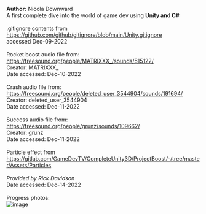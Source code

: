 <b>Author:</b> Nicola Downward<br>
A first complete dive into the world of game dev using <b>Unity and C#
</b>
<br>
<br>
.gitignore contents from https://github.com/github/gitignore/blob/main/Unity.gitignore<br>
accessed Dec-09-2022<br>
<br>
Rocket boost audio file from: https://freesound.org/people/MATRIXXX_/sounds/515122/ <br>
Creator: MATRIXXX_<br>
Date accessed: Dec-10-2022<br>
<br>
Crash audio file from: https://freesound.org/people/deleted_user_3544904/sounds/191694/ <br>
Creator: deleted_user_3544904 <br>
Date accessed: Dec-11-2022<br>
<br>
Success audio file from: https://freesound.org/people/grunz/sounds/109662/ <br>
Creator: grunz <br>
Date accessed: Dec-11-2022<br>
<br>
Particle effect from https://gitlab.com/GameDevTV/CompleteUnity3D/ProjectBoost/-/tree/master/Assets/Particles <br>
<br>
*Provided by Rick Davidson* <br>
Date accessed: Dec-14-2022 <br>
<br>
Progress photos:<br>
![image](https://user-images.githubusercontent.com/88724148/206745287-cf29da89-8d86-481c-8fe8-4bb8ccce2489.png)
